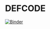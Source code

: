 # DEFCODE
[![Binder](https://mybinder.org/badge_logo.svg)](https://mybinder.org/v2/gh/AulicoAdiabatico/DEFCODE/HEAD)
